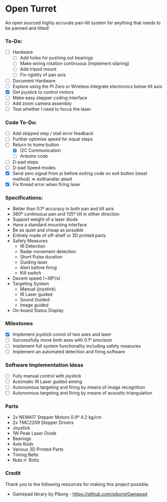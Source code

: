 # Open Turret

An open sourced highly accurate pan-tilt system for anything that needs to be panned and tilted!

### To-Do:

- [ ]  Hardware
    - [ ]  Add holes for pushing out bearings
    - [ ]  Make wiring rotation continuous (implement slipring)
    - [ ]  Add tripod mount
    - [ ]  Fix rigidity of pan axis
- [ ]  Document Hardware
- [ ]  Explore using the Pi Zero or Wireless integrate electronics below tilt axis
- [x]  Get joystick to control motors
- [ ]  Make easy stepper coding interface
- [ ]  Add zoom camera assembly
- [ ]  Test whether I need to focus the laser

### Code To-Do:

- [ ] Add skipped step / stall error feedback
- [ ] Further optimise speed for equal steps
- [ ] Return to home button
    - [x] I2C Communicatoin
    - [ ] Arduino code
- [ ] D-pad steps
- [ ] D-pad Speed modes
- [x] Send zero signal from pi before exiting code on exit button (reset method) => exithandler atexit
- [x] Fix thread error when firing laser

### Specifications:

- Better than 0.1º accuracy in both pan and tilt axis
- 360º continuous pan and 135º tilt in either direction
- Support weight of a laser diode
- Have a standard mounting interface
- Be as quiet and cheap as possible
- Entirely made of off-shelf or 3D printed parts
- Safety Measures
    - IR Detection
    - Radar movement detection
    - Short Pulse duration
    - Guiding laser
    - Alert before firing
    - Kill switch
- Decent speed (~36º/s)
- Targeting System
    - Manual (joystick)
    - IR Laser guided
    - Sound Guided
    - Image guided
- On-board Status Display

### Milestones

- [x]  Implement joystick conrol of two axes and laser
- [ ]  Successfully move both axes with 0.1º precision
- [ ]  Implement full system functionality including safety measures
- [ ]  Implement an automated detection and firing software

### Software Implementation Ideas

- [ ] Fully manual control with joystick
- [ ] Automatic IR Laser guided aiming
- [ ] Autonomous targeting and firing by means of image recognition
- [ ] Autonomous targeting and firing by means of acoustic triangulation

### Parts

- 2x NEMA17 Stepper Motors 0.9º 4.2 kg/cm
- 2x TMC2209 Stepper Drivers
- Joystick
- 1W Peak Laser Diode
- Bearings
- Axle Rods
- Various 3D Printed Parts
- Timing Belts
- Nuts n' Bolts

### Credit
Thank you to the following resources for making this project possible.
- Gamepad library by Piborg - https://github.com/piborg/Gamepad